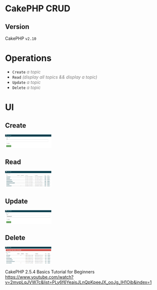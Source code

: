 # CakePHP CRUD

## Version
CakePHP `v2.10`

# Operations  

* `Create` <i style="color:gray">a topic</i>  
* `Read` <i style="color:gray">(display all topics && display a topic)</i>  
* `Update` <i style="color:gray">a topic</i>    
* `Delete` <i style="color:gray">a topic</i>    
  
# UI

## Create  
<img src="assets/img/create.png" width="30%">   

## Read  
<img src="assets/img/read.png" width="30%">   

## Update  
<img src="assets/img/update.png" width="30%">   

## Delete  
<img src="assets/img/delete.png" width="30%"> 

CakePHP 2.5.4 Basics Tutorial for Beginners    
https://www.youtube.com/watch?v=2mvpLqJVW7c&list=PLy6f6YeaisJLnQpKpeeJX_ooJg_IH1Oib&index=1  